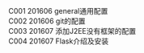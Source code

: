 C001    201606  general通用配置<br/>
C002    201606  git的配置<br/>
C003    201607  添加J2EE没有框架的配置<br/>
C004	201607	Flask介绍及安装<br/>

